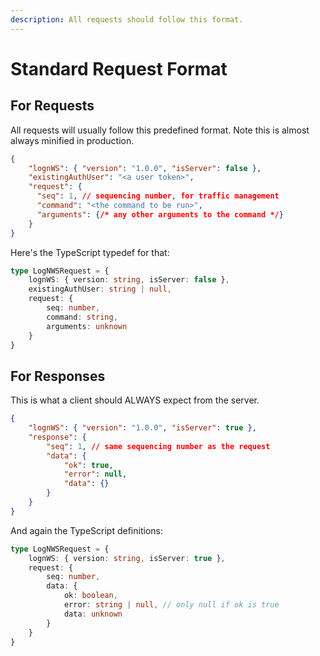 ```yaml
---
description: All requests should follow this format.
---
```


# Standard Request Format

## For Requests

All requests will usually follow this predefined format. Note this is almost always minified in production.

```json
{
    "lognWS": { "version": "1.0.0", "isServer": false },
    "existingAuthUser": "<a user token>",
    "request": {
      "seq": 1, // sequencing number, for traffic management
      "command": "<the command to be run>",
      "arguments": {/* any other arguments to the command */}
    }
}
```

Here's the TypeScript typedef for that:

```typescript
type LogNWSRequest = {
    lognWS: { version: string, isServer: false },
    existingAuthUser: string | null,
    request: {
        seq: number,
        command: string,
        arguments: unknown
    }
}
```

## For Responses

This is what a client should ALWAYS expect from the server.

```json
{
    "lognWS": { "version": "1.0.0", "isServer": true },
    "response": {
        "seq": 1, // same sequencing number as the request
        "data": {
            "ok": true,
            "error": null,
            "data": {}
        }
    }
}
```

And again the TypeScript definitions:

```typescript
type LogNWSRequest = {
    lognWS: { version: string, isServer: true },
    request: {
        seq: number,
        data: {
            ok: boolean,
            error: string | null, // only null if ok is true
            data: unknown
        }
    }
}
```
